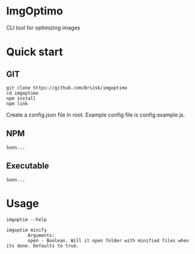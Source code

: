 # ImgOptimo
CLI tool for optimizing images

# Quick start
## GIT

```
git clone https://github.com/BrsJsk/imgoptimo
cd imgoptimo
npm install
npm link
```

Create a config.json file in root. Example config file is config.example.js.

## NPM
```
Soon...
```

## Executable
```
Soon...
```


# Usage

```
imgoptim --help

imgoptim minify
        Arguments:
        open - Boolean. Will it open folder with minified files when its done. Defaults to true.
```
